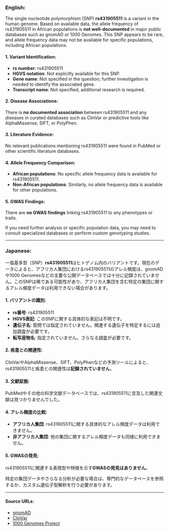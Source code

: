 ### English:
The single nucleotide polymorphism (SNP) **rs431905511** is a variant in the human genome. Based on available data, the allele frequency of rs431905511 in African populations is **not well-documented** in major public databases such as gnomAD or 1000 Genomes. This SNP appears to be rare, and allele frequency data may not be available for specific populations, including African populations.

#### 1. Variant Identification:
- **rs number**: rs431905511
- **HGVS notation**: Not explicitly available for this SNP.
- **Gene name**: Not specified in the question; further investigation is needed to identify the associated gene.
- **Transcript name**: Not specified; additional research is required.

#### 2. Disease Associations:
There is **no documented association** between rs431905511 and any diseases in curated databases such as ClinVar or predictive tools like AlphaMissense, SIFT, or PolyPhen.

#### 3. Literature Evidence:
No relevant publications mentioning rs431905511 were found in PubMed or other scientific literature databases.

#### 4. Allele Frequency Comparison:
- **African populations**: No specific allele frequency data is available for rs431905511.
- **Non-African populations**: Similarly, no allele frequency data is available for other populations.

#### 5. GWAS Findings:
There are **no GWAS findings** linking rs431905511 to any phenotypes or traits.

If you need further analysis or specific population data, you may need to consult specialized databases or perform custom genotyping studies.

---

### Japanese:
一塩基多型（SNP）**rs431905511**はヒトゲノム内のバリアントです。現在のデータによると、アフリカ人集団におけるrs431905511のアレル頻度は、gnomADや1000 Genomesなどの主要な公開データベースでは十分に記録されていません。このSNPは稀である可能性があり、アフリカ人集団を含む特定の集団に関するアレル頻度データは利用できない場合があります。

#### 1. バリアントの識別:
- **rs番号**: rs431905511
- **HGVS表記**: このSNPに関する具体的な表記は不明です。
- **遺伝子名**: 質問では指定されていません。関連する遺伝子を特定するには追加調査が必要です。
- **転写産物名**: 指定されていません。さらなる調査が必要です。

#### 2. 疾患との関連性:
ClinVarやAlphaMissense、SIFT、PolyPhenなどの予測ツールによると、rs431905511と疾患との関連性は**記録されていません**。

#### 3. 文献証拠:
PubMedやその他の科学文献データベースでは、rs431905511に言及した関連文献は見つかりませんでした。

#### 4. アレル頻度の比較:
- **アフリカ人集団**: rs431905511に関する具体的なアレル頻度データは利用できません。
- **非アフリカ人集団**: 他の集団に関するアレル頻度データも同様に利用できません。

#### 5. GWASの発見:
rs431905511に関連する表現型や特徴を示す**GWASの発見はありません**。

特定の集団データやさらなる分析が必要な場合は、専門的なデータベースを参照するか、カスタム遺伝子型解析を行う必要があります。

---

#### Source URLs:
- [gnomAD](https://gnomad.broadinstitute.org/)
- [ClinVar](https://www.ncbi.nlm.nih.gov/clinvar/)
- [1000 Genomes Project](https://www.internationalgenome.org/)
